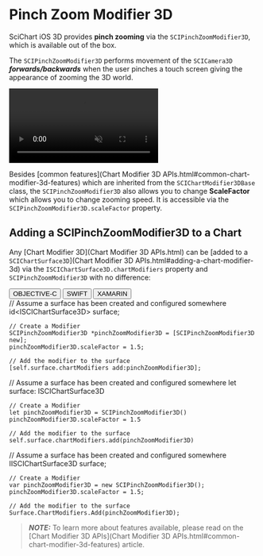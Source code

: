# Pinch Zoom Modifier 3D
SciChart iOS 3D provides **pinch zooming** via the `SCIPinchZoomModifier3D`, which is available out of the box.

The `SCIPinchZoomModifier3D` performs movement of the `SCICamera3D` ***forwards/backwards*** when the user pinches a touch screen giving the appearance of zooming the 3D world.

<video autoplay loop muted playsinline src="img/modifiers-3d/pinch-zoom-modifier-3d.mp4"></video>

Besides [common features](Chart Modifier 3D APIs.html#common-chart-modifier-3d-features) which are inherited from the `SCIChartModifier3DBase` class, 
the `SCIPinchZoomModifier3D` also allows you to change **ScaleFactor** which allows you to change zooming speed. It is accessible via the `SCIPinchZoomModifier3D.scaleFactor` property.

## Adding a SCIPinchZoomModifier3D to a Chart
Any [Chart Modifier 3D](Chart Modifier 3D APIs.html) can be [added to a `SCIChartSurface3D`](Chart Modifier 3D APIs.html#adding-a-chart-modifier-3d) via the `ISCIChartSurface3D.chartModifiers` property and `SCIPinchZoomModifier3D` with no difference:

<div class="code-snippet-tabs">
  <button class="code-snippet-tab" onclick="showCodeFor(event, 'objectivec')">OBJECTIVE-C</button>
  <button class="code-snippet-tab" onclick="showCodeFor(event, 'swift')">SWIFT</button>
  <button class="code-snippet-tab" onclick="showCodeFor(event, 'cs')">XAMARIN</button>
</div>
<div class="code-snippet" id="objectivec">
    // Assume a surface has been created and configured somewhere
    id&lt;ISCIChartSurface3D&gt; surface;

    // Create a Modifier
    SCIPinchZoomModifier3D *pinchZoomModifier3D = [SCIPinchZoomModifier3D new];
    pinchZoomModifier3D.scaleFactor = 1.5;

    // Add the modifier to the surface
    [self.surface.chartModifiers add:pinchZoomModifier3D];
</div>
<div class="code-snippet" id="swift">
    // Assume a surface has been created and configured somewhere
    let surface: ISCIChartSurface3D

    // Create a Modifier
    let pinchZoomModifier3D = SCIPinchZoomModifier3D()
    pinchZoomModifier3D.scaleFactor = 1.5

    // Add the modifier to the surface
    self.surface.chartModifiers.add(pinchZoomModifier3D)
</div>
<div class="code-snippet" id="cs">
    // Assume a surface has been created and configured somewhere
    IISCIChartSurface3D surface;

    // Create a Modifier
    var pinchZoomModifier3D = new SCIPinchZoomModifier3D();
    pinchZoomModifier3D.scaleFactor = 1.5;

    // Add the modifier to the surface
    Surface.ChartModifiers.Add(pinchZoomModifier3D);
</div>

> **_NOTE:_** To learn more about features available, please read on the [Chart Modifier 3D APIs](Chart Modifier 3D APIs.html#common-chart-modifier-3d-features) article.
